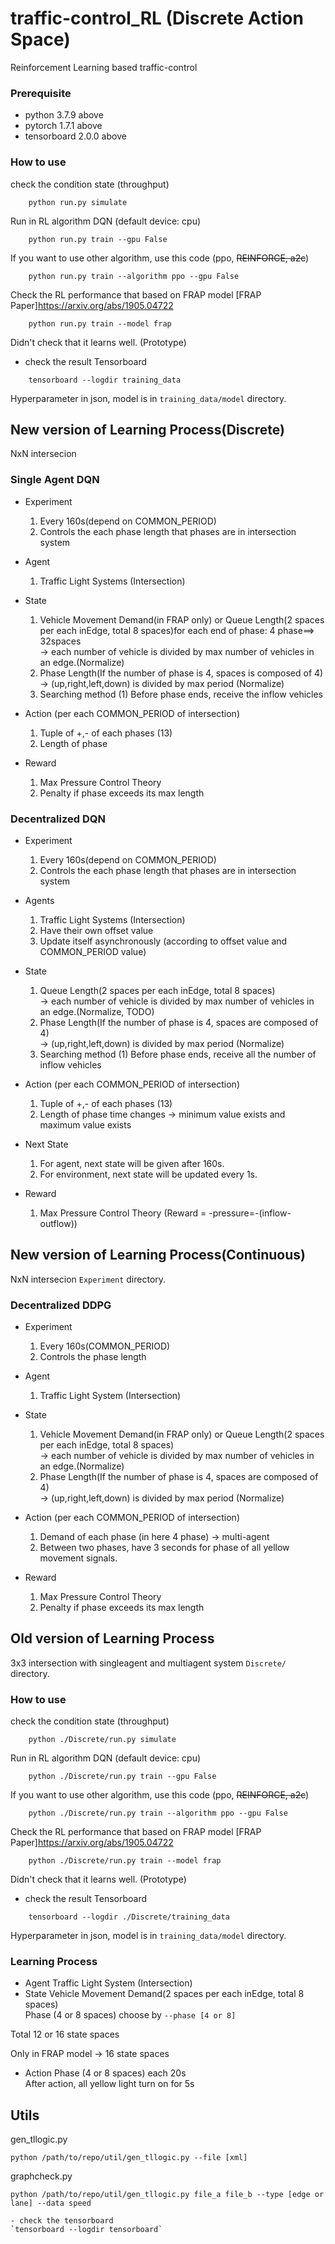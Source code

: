 # traffic-control_RL (Discrete Action Space)
Reinforcement Learning based traffic-control

### Prerequisite
- python 3.7.9 above
- pytorch 1.7.1 above
- tensorboard 2.0.0 above

### How to use
check the condition state (throughput)
```shell script
    python run.py simulate
``` 
Run in RL algorithm DQN (default device: cpu)
```shell script
    python run.py train --gpu False
``` 
If you want to use other algorithm, use this code (ppo, ~~REINFORCE, a2c~~) 

```shell script
    python run.py train --algorithm ppo --gpu False
``` 
Check the RL performance that based on FRAP model [FRAP Paper]https://arxiv.org/abs/1905.04722
```shell script
    python run.py train --model frap
``` 
Didn't check that it learns well. (Prototype)
- check the result
Tensorboard
```shell script
    tensorboard --logdir training_data
``` 
Hyperparameter in json, model is in `training_data/model` directory.

## New version of Learning Process(Discrete)
NxN intersecion
### Single Agent DQN
- Experiment
    1) Every 160s(depend on COMMON_PERIOD)
    2) Controls the each phase length that phases are in intersection system

- Agent
    1) Traffic Light Systems (Intersection)

- State
    1) Vehicle Movement Demand(in FRAP only) or Queue Length(2 spaces per each inEdge, total 8 spaces)for each end of phase: 4 phase==> 32spaces <br/>
    -> each number of vehicle is divided by max number of vehicles in an edge.(Normalize)
    2) Phase Length(If the number of phase is 4, spaces is composed of 4) <br/>
    -> (up,right,left,down) is divided by max period (Normalize)
    3) Searching method
        (1) Before phase ends, receive the inflow vehicles

- Action (per each COMMON_PERIOD of intersection)
    1) Tuple of +,- of each phases (13)
    2) Length of phase


- Reward
    1) Max Pressure Control Theory
    2) Penalty if phase exceeds its max length
### Decentralized DQN
- Experiment
    1) Every 160s(depend on COMMON_PERIOD)
    2) Controls the each phase length that phases are in intersection system

- Agents
    1) Traffic Light Systems (Intersection)
    2) Have their own offset value
    3) Update itself asynchronously (according to offset value and COMMON_PERIOD value)

- State
    1) Queue Length(2 spaces per each inEdge, total 8 spaces) <br/>
    -> each number of vehicle is divided by max number of vehicles in an edge.(Normalize, TODO)
    2) Phase Length(If the number of phase is 4, spaces are composed of 4) <br/>
    -> (up,right,left,down) is divided by max period (Normalize)
    3) Searching method
        (1) Before phase ends, receive all the number of inflow vehicles

- Action (per each COMMON_PERIOD of intersection)
    1) Tuple of +,- of each phases (13)
    2) Length of phase time changes
    -> minimum value exists and maximum value exists

- Next State
    1) For agent, next state will be given after 160s.
    2) For environment, next state will be updated every 1s.

- Reward
    1) Max Pressure Control Theory (Reward = -pressure=-(inflow-outflow))


## New version of Learning Process(Continuous)
NxN intersecion `Experiment` directory.
### Decentralized DDPG
- Experiment
    1) Every 160s(COMMON_PERIOD)
    2) Controls the phase length

- Agent
    1) Traffic Light System (Intersection)

- State
    1) Vehicle Movement Demand(in FRAP only) or Queue Length(2 spaces per each inEdge, total 8 spaces) <br/>
    -> each number of vehicle is divided by max number of vehicles in an edge.(Normalize)
    2) Phase Length(If the number of phase is 4, spaces are composed of 4) <br/>
    -> (up,right,left,down) is divided by max period (Normalize)

- Action (per each COMMON_PERIOD of intersection)
    1) Demand of each phase (in here 4 phase) -> multi-agent
    2) Between two phases, have 3 seconds for phase of all yellow movement signals. 

- Reward
    1) Max Pressure Control Theory
    2) Penalty if phase exceeds its max length


## Old version of Learning Process
3x3 intersection with singleagent and multiagent system `Discrete/` directory.

### How to use
check the condition state (throughput)
```shell script
    python ./Discrete/run.py simulate
``` 
Run in RL algorithm DQN (default device: cpu)
```shell script
    python ./Discrete/run.py train --gpu False
``` 
If you want to use other algorithm, use this code (ppo, ~~REINFORCE, a2c~~) 

```shell script
    python ./Discrete/run.py train --algorithm ppo --gpu False
``` 
Check the RL performance that based on FRAP model [FRAP Paper]https://arxiv.org/abs/1905.04722
```shell script
    python ./Discrete/run.py train --model frap
``` 
Didn't check that it learns well. (Prototype)
- check the result
Tensorboard
```shell script
    tensorboard --logdir ./Discrete/training_data
``` 
Hyperparameter in json, model is in `training_data/model` directory.

### Learning Process
- Agent
Traffic Light System (Intersection)
- State
Vehicle Movement Demand(2 spaces per each inEdge, total 8 spaces) <br/>
Phase (4 or 8 spaces) choose by `--phase [4 or 8]`<br/>

Total 12 or 16 state spaces <br/>

Only in FRAP model -> 16 state spaces

- Action
Phase (4 or 8 spaces) each 20s <br/>
After action, all yellow light turn on for 5s

## Utils
gen_tllogic.py
```shell script
python /path/to/repo/util/gen_tllogic.py --file [xml]
```
graphcheck.py
```shell script
python /path/to/repo/util/gen_tllogic.py file_a file_b --type [edge or lane] --data speed
```
    - check the tensorboard
    `tensorboard --logdir tensorboard`
